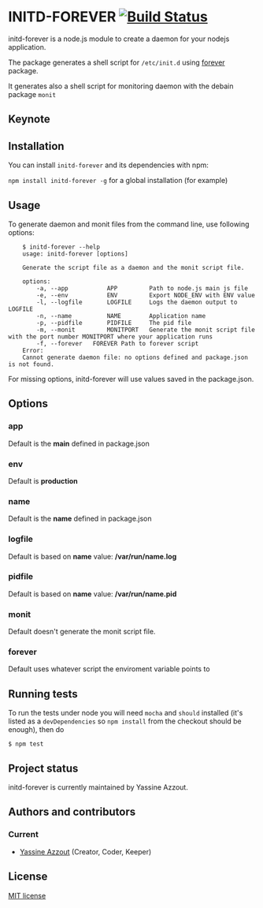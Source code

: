 INITD-FOREVER [![Build Status](https://travis-ci.org/92bondstreet/initd-forever.png)](https://travis-ci.org/92bondstreet/initd-forever)
=========

initd-forever is a node.js module to create a daemon for your nodejs application.

The package generates a shell script for `/etc/init.d` using <a href="https://npmjs.org/package/forever">forever</a> package.

It generates also a shell script for monitoring daemon with the debain package  `monit`


Keynote
-------

Installation
------------

You can install `initd-forever` and its dependencies with npm:

`npm install initd-forever -g` for a global installation (for example)


Usage
-----

To generate daemon and monit files from the command line, use following options:

		$ initd-forever --help
		usage: initd-forever [options]

		Generate the script file as a daemon and the monit script file.

		options:
			-a, --app			APP			Path to node.js main js file
			-e, --env			ENV			Export NODE_ENV with ENV value
			-l, --logfile		LOGFILE     Logs the daemon output to LOGFILE
			-n, --name			NAME		Application name
			-p, --pidfile		PIDFILE		The pid file
			-m, --monit			MONITPORT	Generate the monit script file with the port number MONITPORT where your application runs
			-f, --forever   FOREVER	Path to forever script
		Error:
		Cannot generate daemon file: no options defined and package.json is not found.

For missing options, initd-forever will use values saved in the package.json.


Options
-------

### app

Default is the **main** defined in package.json

### env

Default is **production**

### name

Default is the **name** defined in package.json

### logfile

Default is based on **name** value: **/var/run/name.log**

### pidfile

Default is based on **name** value: **/var/run/name.pid**

### monit

Default doesn't generate the monit script file.

### forever

Default uses whatever script the enviroment variable points to

Running tests
-------------

To run the tests under node you will need `mocha` and `should` installed (it's listed as a
`devDependencies` so `npm install` from the checkout should be enough), then do

    $ npm test

Project status
--------------
initd-forever is currently maintained by Yassine Azzout.


Authors and contributors
------------------------
### Current
* [Yassine Azzout][] (Creator, Coder, Keeper)

[Yassine Azzout]: http://yass.io


License
-------
[MIT license](http://www.opensource.org/licenses/Mit)

